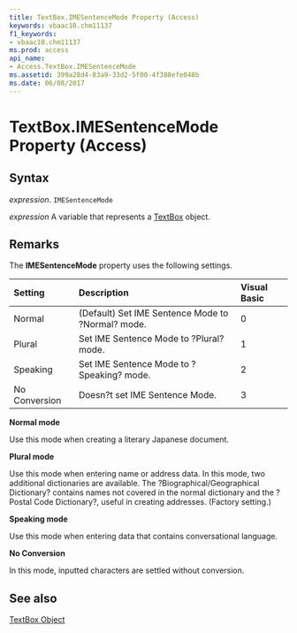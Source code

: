 ```yaml
---
title: TextBox.IMESentenceMode Property (Access)
keywords: vbaac10.chm11137
f1_keywords:
- vbaac10.chm11137
ms.prod: access
api_name:
- Access.TextBox.IMESentenceMode
ms.assetid: 399a28d4-83a9-33d2-5f00-4f388efe048b
ms.date: 06/08/2017
---
```



# TextBox.IMESentenceMode Property (Access)





## Syntax

 _expression_. `IMESentenceMode`

 _expression_ A variable that represents a [TextBox](./Access.TextBox.md) object.


## Remarks

The  **IMESentenceMode** property uses the following settings.



|**Setting**|**Description**|**Visual Basic**|
|:-----|:-----|:-----|
|Normal|(Default) Set IME Sentence Mode to ?Normal? mode.|0|
|Plural|Set IME Sentence Mode to ?Plural? mode.|1|
|Speaking|Set IME Sentence Mode to ?Speaking? mode.|2|
|No Conversion|Doesn?t set IME Sentence Mode.|3|

 **Normal mode**

Use this mode when creating a literary Japanese document.

 **Plural mode**

Use this mode when entering name or address data. In this mode, two additional dictionaries are available. The ?Biographical/Geographical Dictionary? contains names not covered in the normal dictionary and the ?Postal Code Dictionary?, useful in creating addresses. (Factory setting.)

 **Speaking mode**

Use this mode when entering data that contains conversational language.

 **No Conversion**

In this mode, inputted characters are settled without conversion.


## See also


[TextBox Object](Access.TextBox.md)

